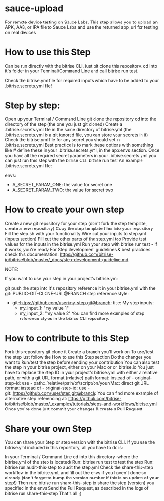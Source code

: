 # sauce-upload
For remote device testing on Sauce Labs. This step allows you to upload an APK, AAB, or IPA file to Sauce Labs and use the returned app_url for testing on real devices

# How to use this Step
Can be run directly with the bitrise CLI, just git clone this repository, cd into it's folder in your Terminal/Command Line and call bitrise run test.

Check the bitrise.yml file for required inputs which have to be added to your .bitrise.secrets.yml file!

# Step by step:

Open up your Terminal / Command Line
git clone the repository
cd into the directory of the step (the one you just git cloned)
Create a .bitrise.secrets.yml file in the same directory of bitrise.yml (the .bitrise.secrets.yml is a git ignored file, you can store your secrets in it)
Check the bitrise.yml file for any secret you should set in .bitrise.secrets.yml
Best practice is to mark these options with something like # define these in your .bitrise.secrets.yml, in the app:envs section.
Once you have all the required secret parameters in your .bitrise.secrets.yml you can just run this step with the bitrise CLI: bitrise run test
An example .bitrise.secrets.yml file:

envs:
- A_SECRET_PARAM_ONE: the value for secret one
- A_SECRET_PARAM_TWO: the value for secret two

# How to create your own step
Create a new git repository for your step (don't fork the step template, create a new repository)
Copy the step template files into your repository
Fill the step.sh with your functionality
Wire out your inputs to step.yml (inputs section)
Fill out the other parts of the step.yml too
Provide test values for the inputs in the bitrise.yml
Run your step with bitrise run test - if it works, you're ready
For Step development guidelines & best practices check this documentation: https://github.com/bitrise-io/bitrise/blob/master/_docs/step-development-guideline.md.

NOTE:

If you want to use your step in your project's bitrise.yml:

git push the step into it's repository
reference it in your bitrise.yml with the git::PUBLIC-GIT-CLONE-URL@BRANCH step reference style:
- git::https://github.com/user/my-step.git@branch:
   title: My step
   inputs:
   - my_input_1: "my value 1"
   - my_input_2: "my value 2"
You can find more examples of step reference styles in the bitrise CLI repository.

# How to contribute to this Step
Fork this repository
git clone it
Create a branch you'll work on
To use/test the step just follow the How to use this Step section
Do the changes you want to
Run/test the step before sending your contribution
You can also test the step in your bitrise project, either on your Mac or on bitrise.io
You just have to replace the step ID in your project's bitrise.yml with either a relative path, or with a git URL format
(relative) path format: instead of - original-step-id: use - path::./relative/path/of/script/on/your/Mac:
direct git URL format: instead of - original-step-id: use - git::https://github.com/user/step.git@branch:
You can find more example of alternative step referencing at: https://github.com/bitrise-io/bitrise/blob/master/_examples/tutorials/steps-and-workflows/bitrise.yml
Once you're done just commit your changes & create a Pull Request
# Share your own Step
You can share your Step or step version with the bitrise CLI. If you use the bitrise.yml included in this repository, all you have to do is:

In your Terminal / Command Line cd into this directory (where the bitrise.yml of the step is located)
Run: bitrise run test to test the step
Run: bitrise run audit-this-step to audit the step.yml
Check the share-this-step workflow in the bitrise.yml, and fill out the envs if you haven't done so already (don't forget to bump the version number if this is an update of your step!)
Then run: bitrise run share-this-step to share the step (version) you specified in the envs
Send the Pull Request, as described in the logs of bitrise run share-this-step
That's all ;)

